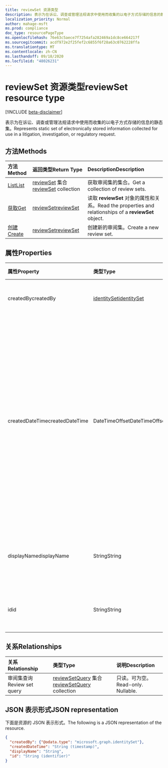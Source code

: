 ```yaml
---
title: reviewSet 资源类型
description: 表示为在诉讼、调查或管理法规请求中使用而收集的以电子方式存储的信息的静态集。
localization_priority: Normal
author: mahage-msft
ms.prod: compliance
doc_type: resourcePageType
ms.openlocfilehash: 76e63c5aece7f7254afa282469a1dc8ce664217f
ms.sourcegitcommit: acdf972e2f25fef2c6855f6f28a63c0762228ffa
ms.translationtype: MT
ms.contentlocale: zh-CN
ms.lasthandoff: 09/18/2020
ms.locfileid: "48026231"
---
```

# <a name="reviewset-resource-type"></a><span data-ttu-id="6d40c-103">reviewSet 资源类型</span><span class="sxs-lookup"><span data-stu-id="6d40c-103">reviewSet resource type</span></span>

[!INCLUDE [beta-disclaimer](../../includes/beta-disclaimer.md)]

<span data-ttu-id="6d40c-104">表示为在诉讼、调查或管理法规请求中使用而收集的以电子方式存储的信息的静态集。</span><span class="sxs-lookup"><span data-stu-id="6d40c-104">Represents static set of electronically stored information collected for use in a litigation, investigation, or regulatory request.</span></span>

## <a name="methods"></a><span data-ttu-id="6d40c-105">方法</span><span class="sxs-lookup"><span data-stu-id="6d40c-105">Methods</span></span>

| <span data-ttu-id="6d40c-106">方法</span><span class="sxs-lookup"><span data-stu-id="6d40c-106">Method</span></span>       | <span data-ttu-id="6d40c-107">返回类型</span><span class="sxs-lookup"><span data-stu-id="6d40c-107">Return Type</span></span> | <span data-ttu-id="6d40c-108">Description</span><span class="sxs-lookup"><span data-stu-id="6d40c-108">Description</span></span> |
|:-------------|:------------|:------------|
| [<span data-ttu-id="6d40c-109">List</span><span class="sxs-lookup"><span data-stu-id="6d40c-109">List</span></span>](../api/reviewset-list.md) | <span data-ttu-id="6d40c-110">[reviewSet](reviewset.md) 集合</span><span class="sxs-lookup"><span data-stu-id="6d40c-110">[reviewSet](reviewset.md) collection</span></span> | <span data-ttu-id="6d40c-111">获取审阅集的集合。</span><span class="sxs-lookup"><span data-stu-id="6d40c-111">Get a collection of review sets.</span></span> |
| [<span data-ttu-id="6d40c-112">获取</span><span class="sxs-lookup"><span data-stu-id="6d40c-112">Get</span></span>](../api/reviewset-get.md) | [<span data-ttu-id="6d40c-113">reviewSet</span><span class="sxs-lookup"><span data-stu-id="6d40c-113">reviewSet</span></span>](reviewset.md) | <span data-ttu-id="6d40c-114">读取 **reviewSet** 对象的属性和关系。</span><span class="sxs-lookup"><span data-stu-id="6d40c-114">Read the properties and relationships of a **reviewSet** object.</span></span> |
| [<span data-ttu-id="6d40c-115">创建</span><span class="sxs-lookup"><span data-stu-id="6d40c-115">Create</span></span>](../api/reviewset-post.md) | [<span data-ttu-id="6d40c-116">reviewSet</span><span class="sxs-lookup"><span data-stu-id="6d40c-116">reviewSet</span></span>](reviewset.md) | <span data-ttu-id="6d40c-117">创建新的审阅集。</span><span class="sxs-lookup"><span data-stu-id="6d40c-117">Create a new review set.</span></span> |

## <a name="properties"></a><span data-ttu-id="6d40c-118">属性</span><span class="sxs-lookup"><span data-stu-id="6d40c-118">Properties</span></span>

| <span data-ttu-id="6d40c-119">属性</span><span class="sxs-lookup"><span data-stu-id="6d40c-119">Property</span></span>     | <span data-ttu-id="6d40c-120">类型</span><span class="sxs-lookup"><span data-stu-id="6d40c-120">Type</span></span>        | <span data-ttu-id="6d40c-121">说明</span><span class="sxs-lookup"><span data-stu-id="6d40c-121">Description</span></span> |
|:-------------|:------------|:------------|
|<span data-ttu-id="6d40c-122">createdBy</span><span class="sxs-lookup"><span data-stu-id="6d40c-122">createdBy</span></span>| [<span data-ttu-id="6d40c-123">identitySet</span><span class="sxs-lookup"><span data-stu-id="6d40c-123">identitySet</span></span>](https://docs.microsoft.com/graph/api/resources/identityset) | <span data-ttu-id="6d40c-124">创建评审集的用户。</span><span class="sxs-lookup"><span data-stu-id="6d40c-124">The user who created the review set.</span></span> <span data-ttu-id="6d40c-125">只读。</span><span class="sxs-lookup"><span data-stu-id="6d40c-125">Read-only.</span></span> |
|<span data-ttu-id="6d40c-126">createdDateTime</span><span class="sxs-lookup"><span data-stu-id="6d40c-126">createdDateTime</span></span>|<span data-ttu-id="6d40c-127">DateTimeOffset</span><span class="sxs-lookup"><span data-stu-id="6d40c-127">DateTimeOffset</span></span>| <span data-ttu-id="6d40c-128">创建评审集时的日期时间。</span><span class="sxs-lookup"><span data-stu-id="6d40c-128">The datetime when the review set was created.</span></span> <span data-ttu-id="6d40c-129">时间戳类型表示采用 ISO 8601 格式的日期和时间信息，始终采用 UTC 时间。</span><span class="sxs-lookup"><span data-stu-id="6d40c-129">The Timestamp type represents date and time information using ISO 8601 format and is always in UTC time.</span></span> <span data-ttu-id="6d40c-130">例如，2014 年 1 月 1 日午夜 UTC 如下所示：`'2014-01-01T00:00:00Z'`。</span><span class="sxs-lookup"><span data-stu-id="6d40c-130">For example, midnight UTC on Jan 1, 2014 would look like this: `'2014-01-01T00:00:00Z'`.</span></span> <span data-ttu-id="6d40c-131">只读。</span><span class="sxs-lookup"><span data-stu-id="6d40c-131">Read-only.</span></span> |
|<span data-ttu-id="6d40c-132">displayName</span><span class="sxs-lookup"><span data-stu-id="6d40c-132">displayName</span></span>|<span data-ttu-id="6d40c-133">String</span><span class="sxs-lookup"><span data-stu-id="6d40c-133">String</span></span>| <span data-ttu-id="6d40c-134">审阅集名称。</span><span class="sxs-lookup"><span data-stu-id="6d40c-134">The review set name.</span></span> <span data-ttu-id="6d40c-135">名称是唯一的，最大限制为64个字符。</span><span class="sxs-lookup"><span data-stu-id="6d40c-135">Name is unique with a maximum limit of 64 characters.</span></span> |
|<span data-ttu-id="6d40c-136">id</span><span class="sxs-lookup"><span data-stu-id="6d40c-136">id</span></span>|<span data-ttu-id="6d40c-137">String</span><span class="sxs-lookup"><span data-stu-id="6d40c-137">String</span></span>| <span data-ttu-id="6d40c-138">审阅集的唯一标识符。</span><span class="sxs-lookup"><span data-stu-id="6d40c-138">The review set unique identifier.</span></span> <span data-ttu-id="6d40c-139">只读。</span><span class="sxs-lookup"><span data-stu-id="6d40c-139">Read-only.</span></span> |

## <a name="relationships"></a><span data-ttu-id="6d40c-140">关系</span><span class="sxs-lookup"><span data-stu-id="6d40c-140">Relationships</span></span>

| <span data-ttu-id="6d40c-141">关系</span><span class="sxs-lookup"><span data-stu-id="6d40c-141">Relationship</span></span> | <span data-ttu-id="6d40c-142">类型</span><span class="sxs-lookup"><span data-stu-id="6d40c-142">Type</span></span>        | <span data-ttu-id="6d40c-143">说明</span><span class="sxs-lookup"><span data-stu-id="6d40c-143">Description</span></span> |
|:-------------|:------------|:------------|
| <span data-ttu-id="6d40c-144">审阅集查询</span><span class="sxs-lookup"><span data-stu-id="6d40c-144">Review set query</span></span> |<span data-ttu-id="6d40c-145">[reviewSetQuery](reviewsetquery.md) 集合</span><span class="sxs-lookup"><span data-stu-id="6d40c-145">[reviewSetQuery](reviewsetquery.md) collection</span></span>| <span data-ttu-id="6d40c-p105">只读。可为空。</span><span class="sxs-lookup"><span data-stu-id="6d40c-p105">Read-only. Nullable.</span></span>|

## <a name="json-representation"></a><span data-ttu-id="6d40c-148">JSON 表示形式</span><span class="sxs-lookup"><span data-stu-id="6d40c-148">JSON representation</span></span>

<span data-ttu-id="6d40c-149">下面是资源的 JSON 表示形式。</span><span class="sxs-lookup"><span data-stu-id="6d40c-149">The following is a JSON representation of the resource.</span></span>

<!-- {
  "blockType": "resource",
  "optionalProperties": [

  ],
  "@odata.type": "microsoft.graph.reviewSet",
  "baseType": "",
  "keyProperty": "id"
}-->

```json
{
  "createdBy": {"@odata.type": "microsoft.graph.identitySet"},
  "createdDateTime": "String (timestamp)",
  "displayName": "String",
  "id": "String (identifier)"
}
```

<!-- uuid: 16cd6b66-4b1a-43a1-adaf-3a886856ed98
2019-02-04 14:57:30 UTC -->
<!-- {
  "type": "#page.annotation",
  "description": "reviewSet resource",
  "keywords": "",
  "section": "documentation",
  "tocPath": ""
}-->


